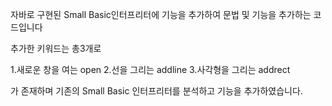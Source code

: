 자바로 구현된 Small Basic인터프리터에 기능을 추가하여 문법 및 기능을 추가하는 코드입니다

추가한 키워드는 총3개로

1.새로운 창을 여는 open
2.선을 그리는 addline
3.사각형을 그리는 addrect

가 존재하며 기존의 Small Basic 인터프리터를 분석하고 기능을 추가하였습니다.
